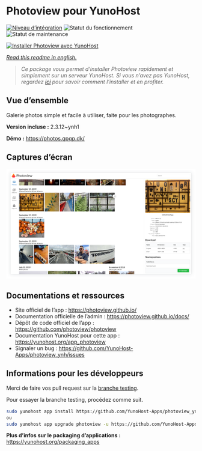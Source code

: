 <!--
N.B.: This README was automatically generated by https://github.com/YunoHost/apps/tree/master/tools/README-generator
It shall NOT be edited by hand.
-->

# Photoview pour YunoHost

[![Niveau d’intégration](https://dash.yunohost.org/integration/photoview.svg)](https://dash.yunohost.org/appci/app/photoview) ![Statut du fonctionnement](https://ci-apps.yunohost.org/ci/badges/photoview.status.svg) ![Statut de maintenance](https://ci-apps.yunohost.org/ci/badges/photoview.maintain.svg)

[![Installer Photoview avec YunoHost](https://install-app.yunohost.org/install-with-yunohost.svg)](https://install-app.yunohost.org/?app=photoview)

*[Read this readme in english.](./README.md)*

> *Ce package vous permet d’installer Photoview rapidement et simplement sur un serveur YunoHost.
Si vous n’avez pas YunoHost, regardez [ici](https://yunohost.org/#/install) pour savoir comment l’installer et en profiter.*

## Vue d’ensemble

Galerie photos simple et facile à utiliser, faite pour les photographes.


**Version incluse :** 2.3.12~ynh1

**Démo :** https://photos.qpqp.dk/

## Captures d’écran

![Capture d’écran de Photoview](./doc/screenshots/screenshot1.png)

## Documentations et ressources

* Site officiel de l’app : <https://photoview.github.io/>
* Documentation officielle de l’admin : <https://photoview.github.io/docs/>
* Dépôt de code officiel de l’app : <https://github.com/photoview/photoview>
* Documentation YunoHost pour cette app : <https://yunohost.org/app_photoview>
* Signaler un bug : <https://github.com/YunoHost-Apps/photoview_ynh/issues>

## Informations pour les développeurs

Merci de faire vos pull request sur la [branche testing](https://github.com/YunoHost-Apps/photoview_ynh/tree/testing).

Pour essayer la branche testing, procédez comme suit.

``` bash
sudo yunohost app install https://github.com/YunoHost-Apps/photoview_ynh/tree/testing --debug
ou
sudo yunohost app upgrade photoview -u https://github.com/YunoHost-Apps/photoview_ynh/tree/testing --debug
```

**Plus d’infos sur le packaging d’applications :** <https://yunohost.org/packaging_apps>